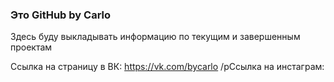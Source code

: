 ### Это GitHub by Carlo
Здесь буду выкладывать информацию по текущим и завершенным проектам

Ссылка на страницу в ВК: https://vk.com/bycarlo
/pСсылка на инстаграм: 
